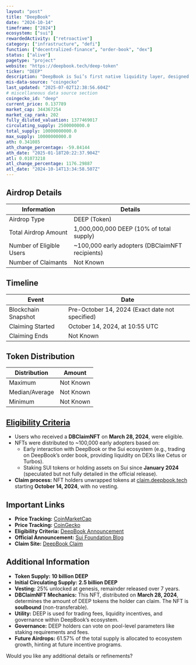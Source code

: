 ```yaml
---
layout: "post"
title: "DeepBook"
date: "2024-10-14"
timeframe: ["2024"]
ecosystem: ["sui"]
rewardedActivity: ["retroactive"]
category: ["infrastructure", "defi"]
function: ["decentralized-finance", "order-book", "dex"]
status: ["alive"]
pagetype: "project"
website: "https://deepbook.tech/deep-token"
ticker: "DEEP"
description: "DeepBook is Sui’s first native liquidity layer, designed to provide wholesale liquidity for DeFi applications. It facilitates seamless transactions, incentivizes liquidity provision, and supports governance within its trading pools."
mis-data-source: "coingecko"
last_updated: "2025-07-02T12:38:56.604Z"
# miscellaneous data source section
coingecko_id: "deep"
current_price: 0.137789
market_cap: 344367254
market_cap_rank: 202
fully_diluted_valuation: 1377469017
circulating_supply: 2500000000.0
total_supply: 10000000000.0
max_supply: 10000000000.0
ath: 0.341085
ath_change_percentage: -59.84144
ath_date: "2025-01-18T20:22:37.904Z"
atl: 0.01073218
atl_change_percentage: 1176.29887
atl_date: "2024-10-14T13:34:58.507Z"
---
```


## Airdrop Details

| Information              | Details                                         |
| ------------------------ | ----------------------------------------------- |
| Airdrop Type             | DEEP (Token)                                    |
| Total Airdrop Amount     | 1,000,000,000 DEEP (10% of total supply)        |
| Number of Eligible Users | ~100,000 early adopters (DBClaimNFT recipients) |
| Number of Claimants      | Not Known                                       |

## Timeline

| Event               | Date                                            |
| ------------------- | ----------------------------------------------- |
| Blockchain Snapshot | Pre-October 14, 2024 (Exact date not specified) |
| Claiming Started    | October 14, 2024, at 10:55 UTC                  |
| Claiming Ends       | Not Known                                       |

## Token Distribution

| Distribution   | Amount    |
| -------------- | --------- |
| Maximum        | Not Known |
| Median/Average | Not Known |
| Minimum        | Not Known |

## [Eligibility Criteria](https://deepbook.tech/deep-token)

- Users who received a **DBClaimNFT** on **March 28, 2024**, were eligible.
- NFTs were distributed to ~100,000 early adopters based on:
  - Early interaction with DeepBook or the Sui ecosystem (e.g., trading on DeepBook’s order book, providing liquidity on DEXs like Cetus or Turbos).
  - Staking SUI tokens or holding assets on Sui since **January 2024** (speculated but not fully detailed in the official release).
- **Claim process:** NFT holders unwrapped tokens at [claim.deepbook.tech](https://claim.deepbook.tech) starting **October 14, 2024**, with no vesting.

## Important Links

- **Price Tracking:** [CoinMarketCap](https://coinmarketcap.com/currencies/deepbook)
- **Price Tracking:** [CoinGecko](https://www.coingecko.com/en/coins/deepbook)
- **Eligibility Criteria:** [DeepBook Announcement](https://deepbook.tech/deep-token)
- **Official Announcement:** [Sui Foundation Blog](https://blog.sui.io/deepbook-deep-token-launch/)
- **Claim Site:** [DeepBook Claim](https://claim.deepbook.tech)

## Additional Information

- **Token Supply:** **10 billion DEEP**
- **Initial Circulating Supply:** **2.5 billion DEEP**
- **Vesting:** 25% unlocked at genesis, remainder released over 7 years.
- **DBClaimNFT Mechanics:** This NFT, distributed on **March 28, 2024**, determines the amount of DEEP tokens the holder can claim. The NFT is **soulbound** (non-transferable).
- **Utility:** DEEP is used for trading fees, liquidity incentives, and governance within DeepBook’s ecosystem.
- **Governance:** DEEP holders can vote on pool-level parameters like staking requirements and fees.
- **Future Airdrops:** 61.57% of the total supply is allocated to ecosystem growth, hinting at future incentive programs.

Would you like any additional details or refinements?